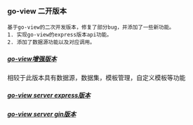 ### go-view 二开版本
```
基于go-view的二次开发版本，修复了部分bug，并添加了一些新功能。
1. 实现go-view的express版本api功能。
2. 添加了数据源功能以及对应调用。
```

##### [go-view增强版本](http://106.54.213.8:8002/#/index)
相较于此版本具有数据源，数据集，模板管理，自定义模板等功能
##### [go-view server express版本](https://github.com/fwls/go-view-serve-node)
##### [go-view server gin版本](https://gitee.com/ls1990/go-view-serve)
